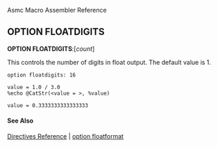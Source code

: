 Asmc Macro Assembler Reference

## OPTION FLOATDIGITS

**OPTION FLOATDIGITS**:[_count_]

This controls the number of digits in float output. The default value is 1.

```
option floatdigits: 16

value = 1.0 / 3.0
%echo @CatStr(<value = >, %value)

value = 0.3333333333333333
```

#### See Also

[Directives Reference](readme.md) | [option floatformat](opt_floatformat.md)